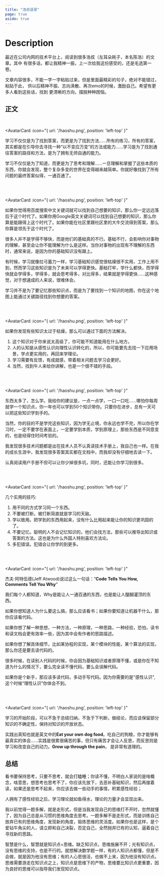 ```yaml
---
title: "浩叔语录"
page: true
aside: true
---
```


# Description
最近在公司内网的技术平台上，阅读到很多浩叔（左耳朵耗子，本名陈浩）的文章。其中
有很多话，都让我精神一振，上一次给我这份感受的，还是毛选第一卷。

文章内容很多，不能一字一字粘贴过来，但是里面最精彩的句子，绝对不能错过，粘贴于此，
供以后精神不振、志向涣散、再次emo的时候，激励自己。希望有更多人看到这些话，找到
更清晰的方向，摆脱种种困恼。

## 正文

<br>


<AvatarCard 
  :icon="{ 
    url: '/haoshu.png',
    position: 'left-top'
  }" 
>
  <p>学习不仅仅是为了找到答案，而更是为了找到方法......所有的练习，所有的答案，其实都是在引导你去寻找一种“以不变应万变”的方法或能力......学习是为了找到通往答案的路径和方法，是为了拥有无师自通的能力。</p>
  <p>学习不仅仅是为了知道，而更是为了思考和理解......一旦理解和掌握了这些本质的东西，你就会发现，整个复杂多变的世界在变得越来越简单。你就好像找到了所有问题的最终答案似得，一通百通了。</p>
</AvatarCard>

<br>
<br>

<AvatarCard 
  :icon="{ 
    url: '/haoshu.png',
    position: 'left-top'
  }" 
>
  <p>如果你觉得用百度搜索中文关键词就可以找到自己想要的知识，那么你一定远远落后于这个时代了。如果你用Google英文关键词可以找到自己想要的知识，那么你算是能跟得上这个时代了。如果你能在社区里跟社区里的大牛交流得到答案，那么你算是领先于这个时代了。</p>
  <p>很多人并不是学得不够快，而是他们的基础真的不行。基础不行，会影响你对事物的理解，甚至会让你不能理解为什么是这样。当你对事物的出现有不理解的东西时，通常来说，是因为你的基础知识没有跟上。</p>
  <p>有时候，学习就像拉弓蓄力一样，学习基础知识感觉很枯燥很不实用，工作上用不到，然而学习这些知识是为了未来可以学得更快。基础打牢，学什么都快，而学得快就会学得多，学得多，就会思考得多，对比得多，结果就是学得更快......这种感觉，对于想速成的人来说，很难体会。</p>
  <p>学习并不是为了要记忆那些知识点，而是为了要找到一个知识的地图，你在这个地图上能通过关键路径找到你想要的答案。</p>
</AvatarCard>


<br>
<br>

<AvatarCard 
  :icon="{ 
    url: '/haoshu.png',
    position: 'left-top'
  }" 
>
  <p>如果你发现有些知识太过于枯燥，那么可以通过下面的方法解决。</p>
  <ol>
    <li>这个知识对于你来说太高级了，你可能不知道能用在什么地方。</li>
    <li>人的认知是从感性认识向理性认识转化的，所以，你可能要先去找一下应用场景，学点更实用的，再回来学理论。</li>
    <li>学习需要有反馈，有成就感，带着相关问题去学习会更好。</li>
    <li>当然，找到牛人来给你讲解，也是一个很不错的手段。</li>
  </ol>
</AvatarCard>

<br>
<br>

<AvatarCard 
  :icon="{ 
    url: '/haoshu.png',
    position: 'left-top'
  }" 
>
  <p>东西太多了，怎么学。我给你的建议是，一点一点学，一口一口吃......哪怕你每周就学一个知识点，你一年也可以学到50个知识带你。只要你在进步，总有一天可以把这些知识学到手的。</p>
  <p>当然，你的目的不是学完这些知识，因为学无止境，你永远也学不完，所以你在学习时，一定不要学在表面上，一定要学到本质，学到原理上，那些东西是不同意变的，也是经得住时间考验的。</p>
  <p>我发现很多技术问题都是出在技术人员不认真读技术手册上，我自己也一样。在我的成长生涯中，我发现很多答案其实都在文档中，而我却没有仔细地去读一下。</p>
  <p>认真阅读用户手册不但可以让你少掉很多坑，同时，还能让你学习到很多。</p>
</AvatarCard>

<br>
<br>

<AvatarCard
  :icon="{ 
    url: '/haoshu.png',
    position: 'left-top'
  }" 
>
<p>几个实用的技巧:</p>
<ol>
  <li>用不同的方式学习同一个东西。</li>
  <li>不要被打断。被打断简直就是学习的天敌。</li>
  <li>学以致用。把学到的东西用起来，没有什么比用起来能让你的知识更巩固的了。</li>
  <li>不要记忆。聪明的人不会记忆知识的，他们会找方法，那些可以推导出知识或答案的方法。这也是为什么外国人特别喜欢方法论。</li>
  <li>多犯错误。犯错会让你学的到更多。</li>
</ol>
</AvatarCard>


<br>
<br>

<AvatarCard
  :icon="{ 
    url: '/haoshu.png',
    position: 'left-top'
  }"
>
  <p>杰夫·阿特伍德(Jeff Atwood)说过这么一句话：“<b>Code Tells You How, Comments Tell You Why</b>”</p>
  <p>我们每个人都知道，Why是能让人一通百通的东西，也是能让人醍醐灌顶的东西。</p>
  <p>如果你想知道人为什么要这么搞，那么应该看书；如果你要知道让机器干什么，那你应该看代码。</p>
  <p>如果你想了解一种思想，一种方法，一种原理，一种思路，一种经验，恐怕，读书和读文档会更有效率一些，因为其中会有作者的思路描述。</p>
  <p>如果你想了解具体细节，比如某协程的实现，某个模块的性能，某个算法的实现，那么你还是要去读代码的。</p>
  <p>很多时候，在读别人代码的时候，你会因为基础知识或者原理不懂，或是你在不知道为什么的情况下，要么完全读不懂代码，要么会误解代码。</p>
  <p>如果你是个新手，那应该多读代码，多动手写代码。因为你需要的是"感性认识", 这个时候“理性认识”你体会不到。</p>
</AvatarCard>

<br>
<br>

<AvatarCard
  :icon="{ 
    url: '/haoshu.png',
    position: 'left-top'
  }"
>
 <p>学习的开始阶段，可以不急于总结归纳，不急于下判断，做结论，而应该保留部分知识的不确定性，保持对知识的开放状态。</p>
 <p>实践出真知也就是英文中的<b>Eat your own dog food</b>。吃自己的狗粮，你才能够有最真实的体会......实践是很累很痛苦的事，但只有痛苦才会让人反思，而反思则是学习和改变自己的动力。<b>Grow up through the pain</b>， 是非常有道理的。</p>
</AvatarCard>

## 总结 
看书要保持思考，只要不思考，就会打瞌睡；你读不懂，不明白人家说的是啥概念，啥意思，想思考也思考不了，你应该先放下，去恶补基础知识，然后再接着读，如果还是思考不起来，你应该去做一些动手的事情，积累感性经验；

人拥有了感性经验之后，学习理论就如鱼得水，理论的力量才会显现出来。

我以前觉得一题多解，就是走形式，但是当我发现自己的思维打不开时，忽然就懂了，因为自己总是从习惯的思维角度去思考。一题多解不是走形式，而是训练自己放弃已有的思维角度，发现新的角度，锻炼思维的灵活度。如果你也是这样，是个爱钻牛角尖的人，请立即和自己决裂，否定自己，全然抛弃已有的认知，逼着自己寻找新的思路。

智慧是什么，智慧就是知识点+思维。缺乏知识点，思维施展不开；光有知识点，没有思维的支持，也是不行的。就想解决数学题一样，有的人知识点都懂，但是不会做，就是因为他没有思维；有的人心思很活，也做不上来，因为他没有知识点。思维需要游走在知识点之上，知识点是思维下的产物，思维要比知识点更重要，因为良好的思维可以指导我们发现知识点。



